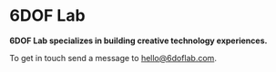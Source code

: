 # 6DOF Lab
**6DOF Lab specializes in building creative technology experiences.**

To get in touch send a message to hello@6doflab.com.